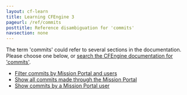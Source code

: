 ```yaml
---
layout: cf-learn
title: Learning CFEngine 3
pageurl: /ref/commits
posttitle: Reference disambiguation for 'commits'
navsection: none
---
```


The term 'commits' could refer to several sections in the documentation. Please choose one below, or
[search the CFEngine documentation for 'commits'](http://cfengine.com/docs/latest/search.html?q=commits).

- [Filter commits by Mission Portal and users](http://cfengine.com/docs/latest/enterprise-cfengine-guide-design-center-configure-sketches-enterprise-integrating-mission-portal-with-git.html#filter-commits-by-mission-portal-and-users)
- [Show all commits made through the Mission Portal](http://cfengine.com/docs/latest/enterprise-cfengine-guide-design-center-configure-sketches-enterprise-integrating-mission-portal-with-git.html#show-all-commits-made-through-the-mission-portal)
- [Show commits by a Mission Portal user](http://cfengine.com/docs/latest/enterprise-cfengine-guide-design-center-configure-sketches-enterprise-integrating-mission-portal-with-git.html#show-commits-by-a-mission-portal-user)
